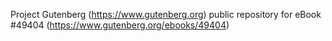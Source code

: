 Project Gutenberg (https://www.gutenberg.org) public repository for eBook #49404 (https://www.gutenberg.org/ebooks/49404)
